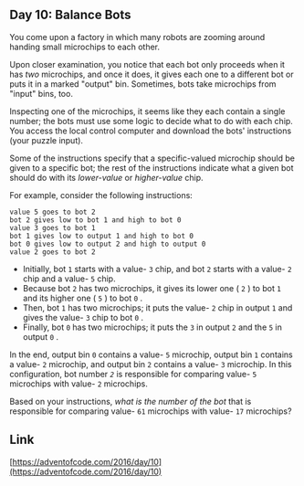 ## Day 10: Balance Bots

You come upon a factory in which many robots are zooming around handing small microchips to each other.

Upon closer examination, you notice that each bot only proceeds when it has _two_ microchips, and once it does, it gives each one to a different bot or puts it in a marked "output" bin. Sometimes, bots take microchips from "input" bins, too.

Inspecting one of the microchips, it seems like they each contain a single number; the bots must use some logic to decide what to do with each chip. You access the local control computer and download the bots' instructions (your puzzle input).

Some of the instructions specify that a specific-valued microchip should be given to a specific bot; the rest of the instructions indicate what a given bot should do with its _lower-value_ or _higher-value_ chip.

For example, consider the following instructions:

```
value 5 goes to bot 2
bot 2 gives low to bot 1 and high to bot 0
value 3 goes to bot 1
bot 1 gives low to output 1 and high to bot 0
bot 0 gives low to output 2 and high to output 0
value 2 goes to bot 2
```

- Initially, bot `1` starts with a value- `3` chip, and bot `2` starts with a value- `2` chip and a value- `5` chip.
- Because bot `2` has two microchips, it gives its lower one ( `2` ) to bot `1` and its higher one ( `5` ) to bot `0` .
- Then, bot `1` has two microchips; it puts the value- `2` chip in output `1` and gives the value- `3` chip to bot `0` .
- Finally, bot `0` has two microchips; it puts the `3` in output `2` and the `5` in output `0` .

In the end, output bin `0` contains a value- `5` microchip, output bin `1` contains a value- `2` microchip, and output bin `2` contains a value- `3` microchip. In this configuration, bot number _`2`_ is responsible for comparing value- `5` microchips with value- `2` microchips.

Based on your instructions, _what is the number of the bot_ that is responsible for comparing value- `61` microchips with value- `17` microchips?

## Link

[https://adventofcode.com/2016/day/10](https://adventofcode.com/2016/day/10)
